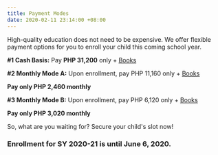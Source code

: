 ```yaml
---
title: Payment Modes
date: 2020-02-11 23:14:00 +08:00
---
```


High-quality education does not need to be expensive. We offer flexible payment options for you to enroll your child this coming school year.

__#1 Cash Basis:__ Pay __PHP 31,200__ only + [Books](http://cleverminds.ph/#fees)


__#2 Monthly Mode A:__ Upon enrollment, pay PHP 11,160 only + [Books](http://cleverminds.ph/#fees)

__Pay only PHP 2,460 monthly__

__#3 Monthly Mode B:__ Upon enrollment, pay PHP 6,120 only + [Books](http://cleverminds.ph/#fees)

__Pay only PHP 3,020 monthly__


So, what are you waiting for? Secure your child's slot now! 

### Enrollment for SY 2020-21 is until __June 6, 2020__.